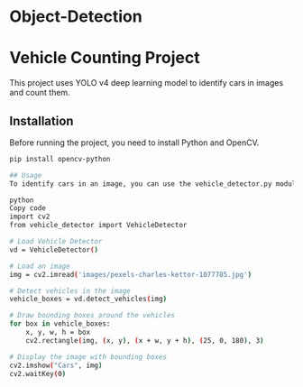 # Object-Detection
# Vehicle Counting Project

This project uses YOLO v4 deep learning model to identify cars in images and count them.

## Installation

Before running the project, you need to install Python and OpenCV.

```bash
pip install opencv-python

## Usage
To identify cars in an image, you can use the vehicle_detector.py module.

python
Copy code
import cv2
from vehicle_detector import VehicleDetector

# Load Vehicle Detector
vd = VehicleDetector()

# Load an image
img = cv2.imread('images/pexels-charles-kettor-1077785.jpg')

# Detect vehicles in the image
vehicle_boxes = vd.detect_vehicles(img)

# Draw bounding boxes around the vehicles
for box in vehicle_boxes:
    x, y, w, h = box
    cv2.rectangle(img, (x, y), (x + w, y + h), (25, 0, 180), 3)

# Display the image with bounding boxes
cv2.imshow("Cars", img)
cv2.waitKey(0)
